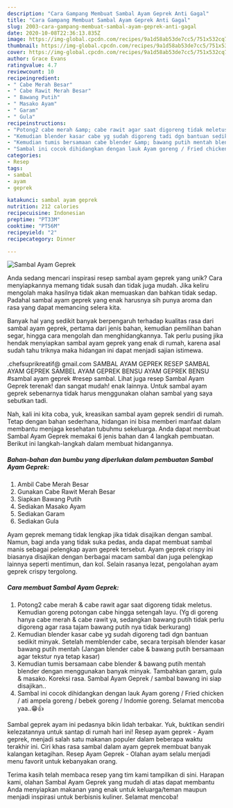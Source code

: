 ```yaml
---
description: "Cara Gampang Membuat Sambal Ayam Geprek Anti Gagal"
title: "Cara Gampang Membuat Sambal Ayam Geprek Anti Gagal"
slug: 2003-cara-gampang-membuat-sambal-ayam-geprek-anti-gagal
date: 2020-10-08T22:36:13.835Z
image: https://img-global.cpcdn.com/recipes/9a1d58ab53de7cc5/751x532cq70/sambal-ayam-geprek-foto-resep-utama.jpg
thumbnail: https://img-global.cpcdn.com/recipes/9a1d58ab53de7cc5/751x532cq70/sambal-ayam-geprek-foto-resep-utama.jpg
cover: https://img-global.cpcdn.com/recipes/9a1d58ab53de7cc5/751x532cq70/sambal-ayam-geprek-foto-resep-utama.jpg
author: Grace Evans
ratingvalue: 4.7
reviewcount: 10
recipeingredient:
- " Cabe Merah Besar"
- " Cabe Rawit Merah Besar"
- " Bawang Putih"
- " Masako Ayam"
- " Garam"
- " Gula"
recipeinstructions:
- "Potong2 cabe merah &amp; cabe rawit agar saat digoreng tidak meletus. Kemudian goreng potongan cabe hingga setengah layu. (Yg di goreng hanya cabe merah &amp; cabe rawit ya, sedangkan bawang putih tidak perlu digoreng agar rasa tajam bawang putih nya tidak berkurang)"
- "Kemudian blender kasar cabe yg sudah digoreng tadi dgn bantuan sedikit minyak. Setelah memblender cabe, secara terpisah blender kasar bawang putih mentah (Jangan blender cabe &amp; bawang putih bersamaan agar tekstur nya tetap kasar)"
- "Kemudian tumis bersamaan cabe blender &amp; bawang putih mentah blender dengan menggunakan banyak minyak. Tambahkan garam, gula &amp; masako. Koreksi rasa. Sambal Ayam Geprek / sambal bawang ini siap disajikan.."
- "Sambal ini cocok dihidangkan dengan lauk Ayam goreng / Fried chicken / ati ampela goreng / bebek goreng / Indomie goreng. Selamat mencoba yaa..😁👍"
categories:
- Resep
tags:
- sambal
- ayam
- geprek

katakunci: sambal ayam geprek 
nutrition: 212 calories
recipecuisine: Indonesian
preptime: "PT33M"
cooktime: "PT56M"
recipeyield: "2"
recipecategory: Dinner

---
```



![Sambal Ayam Geprek](https://img-global.cpcdn.com/recipes/9a1d58ab53de7cc5/751x532cq70/sambal-ayam-geprek-foto-resep-utama.jpg)

Anda sedang mencari inspirasi resep sambal ayam geprek yang unik? Cara menyiapkannya memang tidak susah dan tidak juga mudah. Jika keliru mengolah maka hasilnya tidak akan memuaskan dan bahkan tidak sedap. Padahal sambal ayam geprek yang enak harusnya sih punya aroma dan rasa yang dapat memancing selera kita.

Banyak hal yang sedikit banyak berpengaruh terhadap kualitas rasa dari sambal ayam geprek, pertama dari jenis bahan, kemudian pemilihan bahan segar, hingga cara mengolah dan menghidangkannya. Tak perlu pusing jika hendak menyiapkan sambal ayam geprek yang enak di rumah, karena asal sudah tahu triknya maka hidangan ini dapat menjadi sajian istimewa.

.chefsuprikreatif@ gmail.com SAMBAL AYAM GEPREK RESEP SAMBAL AYAM GEPREK SAMBEL AYAM GEPREK BENSU AYAM GEPREK BENSU #sambal ayam geprek #resep sambal. Lihat juga resep Sambal Ayam Geprek terenak! dan sangat mudah! enak lainnya. Untuk sambal ayam geprek sebenarnya tidak harus menggunakan olahan sambal yang saya sebutkan tadi.


Nah, kali ini kita coba, yuk, kreasikan sambal ayam geprek sendiri di rumah. Tetap dengan bahan sederhana, hidangan ini bisa memberi manfaat dalam membantu menjaga kesehatan tubuhmu sekeluarga. Anda dapat membuat Sambal Ayam Geprek memakai 6 jenis bahan dan 4 langkah pembuatan. Berikut ini langkah-langkah dalam membuat hidangannya.

<!--inarticleads1-->

##### Bahan-bahan dan bumbu yang diperlukan dalam pembuatan Sambal Ayam Geprek:

1. Ambil  Cabe Merah Besar
1. Gunakan  Cabe Rawit Merah Besar
1. Siapkan  Bawang Putih
1. Sediakan  Masako Ayam
1. Sediakan  Garam
1. Sediakan  Gula


Ayam geprek memang tidak lengkap jika tidak disajikan dengan sambal. Namun, bagi anda yang tidak suka pedas, anda dapat membuat sambal manis sebagai pelengkap ayam geprek tersebut. Ayam geprek crispy ini biasanya disajikan dengan berbagai macam sambal dan juga pelengkap lainnya seperti mentimun, dan kol. Selain rasanya lezat, pengolahan ayam geprek crispy tergolong. 

<!--inarticleads2-->

##### Cara membuat Sambal Ayam Geprek:

1. Potong2 cabe merah &amp; cabe rawit agar saat digoreng tidak meletus. Kemudian goreng potongan cabe hingga setengah layu. (Yg di goreng hanya cabe merah &amp; cabe rawit ya, sedangkan bawang putih tidak perlu digoreng agar rasa tajam bawang putih nya tidak berkurang)
1. Kemudian blender kasar cabe yg sudah digoreng tadi dgn bantuan sedikit minyak. Setelah memblender cabe, secara terpisah blender kasar bawang putih mentah (Jangan blender cabe &amp; bawang putih bersamaan agar tekstur nya tetap kasar)
1. Kemudian tumis bersamaan cabe blender &amp; bawang putih mentah blender dengan menggunakan banyak minyak. Tambahkan garam, gula &amp; masako. Koreksi rasa. Sambal Ayam Geprek / sambal bawang ini siap disajikan..
1. Sambal ini cocok dihidangkan dengan lauk Ayam goreng / Fried chicken / ati ampela goreng / bebek goreng / Indomie goreng. Selamat mencoba yaa..😁👍


Sambal geprek ayam ini pedasnya bikin lidah terbakar. Yuk, buktikan sendiri kelezatannya untuk santap di rumah hari ini! Resep ayam geprek - Ayam geprek, menjadi salah satu makanan populer dalam beberapa waktu terakhir ini. Ciri khas rasa sambal dalam ayam geprek membuat banyak kalangan ketagihan. Resep Ayam Geprek - Olahan ayam selalu menjadi menu favorit untuk kebanyakan orang. 

Terima kasih telah membaca resep yang tim kami tampilkan di sini. Harapan kami, olahan Sambal Ayam Geprek yang mudah di atas dapat membantu Anda menyiapkan makanan yang enak untuk keluarga/teman maupun menjadi inspirasi untuk berbisnis kuliner. Selamat mencoba!
